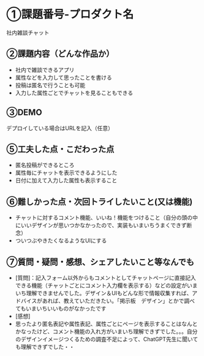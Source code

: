 # ①課題番号-プロダクト名

社内雑談チャット

## ②課題内容（どんな作品か）

- 社内で雑談できるアプリ
- 属性などを入力して思ったことを書ける
- 投稿は匿名で行うことも可能
- 入力した属性ごとでチャットを見ることもできる

## ③DEMO

デプロイしている場合はURLを記入（任意）

## ⑤工夫した点・こだわった点

- 匿名投稿ができるところ
- 属性毎にチャットを表示できるようにした
- 日付に加えて入力した属性も表示すること

## ⑥難しかった点・次回トライしたいこと(又は機能)

- チャットに対するコメント機能、いいね！機能をつけること（自分の頭の中にいいデザインが思いつかなかったので、実装もいまいちうまくできず断念）
- ついつぶやきたくなるようなUIにする

## ⑦質問・疑問・感想、シェアしたいこと等なんでも

- [質問]：記入フォーム以外からもコメントとしてチャットページに直接記入できる機能（チャットごとにコメント入力欄を表示する）などの設定がいまいち理解できませんでした。デザイン＆UIもどんな形で情報収集すれば、アドバイスがあれば、教えていただきたい。「掲示板　デザイン」とかで調べてもいまいちいいものがなかったです
- [感想]
- 思ったより匿名表記や属性表記、属性ごとにページを表示することはなんとかなったけど、コメント機能の入れ方がいまいち理解できずでした。。。自分のデザインイメージつくるための調査不足によって、ChatGPT先生に聞いても理解できずでした・・
